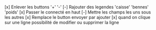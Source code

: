 [x] Enlever les buttons '+' '-'
[-] Rajouter des legendes 'caisse' 'bennes' 'poids'
[x] Passer le connecté en haut
[-] Mettre les champs les uns sous les autres
[x] Remplace le button envoyer par ajouter
[x] quand on clique sur une ligne possibilité de modifier ou supprimer la ligne
